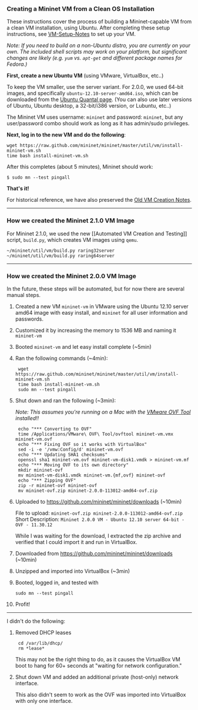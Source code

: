 ### Creating a Mininet VM from a Clean OS Installation

These instructions cover the process of building a Mininet-capable VM from a clean VM installation, using Ubuntu. After completing these setup instructions, see [VM-Setup-Notes](VM-Setup-Notes) to set up your VM.

_Note: If you need to build on a non-Ubuntu distro, you are currently on your own. The included shell scripts may work on your platform, but significant changes are likely (e.g. `yum` vs. `apt-get` and different package names for Fedora.)_

**First, create a new Ubuntu VM** (using VMware, VirtualBox, etc..) 

To keep the VM smaller, use the server variant.  For 2.0.0, we used 64-bit images, and specifically `ubuntu-12.10-server-amd64.iso`, which can be downloaded from the [Ubuntu Quantal page](http://releases.ubuntu.com/quantal/). (You can also use later versions of Ubuntu, Ubuntu desktop, a 32-bit/i386 version, or Lubuntu, etc..)

The Mininet VM uses username: `mininet` and password: `mininet`, but any user/password combo should work as long as it has admin/sudo privileges.

**Next, log in to the new VM and do the following**:

    wget https://raw.github.com/mininet/mininet/master/util/vm/install-mininet-vm.sh
    time bash install-mininet-vm.sh

After this completes (about 5 minutes), Mininet should work:

    $ sudo mn --test pingall

**That's it!**

For historical reference, we have also preserved the [Old VM Creation Notes](Old-VM-Creation-Notes).

***

### How we created the Mininet 2.1.0 VM Image

For Mininet 2.1.0, we used the new [[Automated VM Creation and Testing]] script, `build.py`, which creates VM images using `qemu`.

    ~/mininet/util/vm/build.py raring32server
    ~/mininet/util/vm/build.py raring64server

***

### How we created the Mininet 2.0.0 VM Image

In the future, these steps will be automated, but for now there are several manual steps.

1. Created a new VM `mininet-vm` in VMware using the Ubuntu 12.10 server amd64 image with easy install, and `mininet` for all user information and passwords.

2. Customized it by increasing the memory to 1536 MB and naming it `mininet-vm`

3. Booted `mininet-vm` and let easy install complete (~5min)

4. Ran the following commands (~4min):

        wget https://raw.github.com/mininet/mininet/master/util/vm/install-mininet-vm.sh
        time bash install-mininet-vm.sh
        sudo mn --test pingall

6. Shut down and ran the following (~3min):

   *Note: This assumes you're running on a Mac with the
    [VMware OVF Tool](http://www.vmware.com/support/developer/ovf/) installed!!*

        echo "*** Converting to OVF"
        time /Applications/VMware\ OVF\ Tool/ovftool mininet-vm.vmx mininet-vm.ovf
        echo "*** Fixing OVF so it works with VirtualBox" 
        sed -i -e '/vmw:Config/d' mininet-vm.ovf
        echo "*** Updating SHA1 checksums"
        openssl sha1 mininet-vm.ovf mininet-vm-disk1.vmdk > mininet-vm.mf
        echo "*** Moving OVF to its own directory"
        mkdir mininet-ovf
        mv mininet-vm-disk1.vmdk mininet-vm.{mf,ovf} mininet-ovf
        echo "*** Zipping OVF"
        zip -r mininet-ovf mininet-ovf
        mv mininet-ovf.zip mininet-2.0.0-113012-amd64-ovf.zip

7. Uploaded to <https://github.com/mininet/mininet/downloads> (~10min)

   File to upload: `mininet-ovf.zip mininet-2.0.0-113012-amd64-ovf.zip`  
   Short Description: `Mininet 2.0.0 VM - Ubuntu 12.10 server 64-bit - OVF - 11.30.12`  

   While I was waiting for the download, I extracted the zip archive and verified that I could
   import it and run in VirtualBox.

8. Downloaded from <https://github.com/mininet/mininet/downloads> (~10min)

9. Unzipped and imported into VirtualBox (~3min)

10. Booted, logged in, and tested with

        sudo mn --test pingall

11. Profit!

----

I didn't do the following:

1. Removed DHCP leases

        cd /var/lib/dhcp/
        rm *lease*

   This may not be the right thing to do, as it causes the VirtualBox VM boot to hang
   for 60+ seconds at "waiting for network configuration."

2. Shut down VM and added an additional private (host-only) network interface.

   This also didn't seem to work as the OVF was imported into VirtualBox with only one interface.